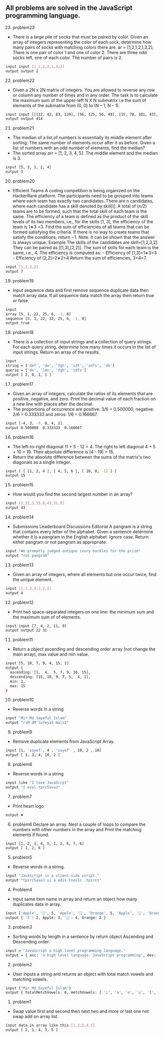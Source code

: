 ## All problems are solved in the JavaScript programming language.

23. problem23
- There is a large pile of socks that must be paired by color. Given an array of integers representing the color of each sock, determine how many pairs of socks with matching colors there are.
ar = [1,2,1,2,1,3,2];
There is one pair of color 1 and one of color 2. There are three odd socks left, one of each color. The number of pairs is 2.
```bash
input input [1,2,1,2,1,3,2]
output output 2
```
22. problem22
- Given a 2N x 2N matrix of integers. You are allowed to reverse any row or column any number of times and in any order. The task is to calculate the maximum sum of the upper-left N X N submatrix i.e the sum of elements of the submatrix from (0, 0) to (N – 1, N – 1).
```bash
input input [[112, 42, 83, 119], [56, 125, 56, 49], [15, 78, 101, 43], [62, 98, 114, 108]]
output output 414
```
21. problem21
- The median of a list of numbers is essentially its middle element after sorting. The same number of elements occur after it as before. Given a list of numbers with an odd number of elements, find the median?
- The sorted array arr = [1, 2, 3, 4, 5]. The middle element and the median is 3.
```bash
input [5, 3, 1, 2, 4]
output 3
```
20. problem20
- Efficient Teams A coding competition is being organized on the HackerRank platform. The participants need to be grouped into teams where each team has exactly two candidates. There are n candidates, where each candidate has a skill denoted by skill[i]. A total of (n/2) teams are to be formed, such that the total skill of each team is the same. The efficiency of a team is defined as the product of the skill levels of its two members, i.e., for the skills [1, 3], the efficiency of the team is 1∗3 =3. Find the sum of efficiencies of all teams that can be formed satisfying the criteria. If there is no way to create teams that satisfy the conditions, return −1. Note: It can be shown that the answer is always unique. Example The skills of the candidates are skill=[1,2,3,2]. They can be paired as [[1,3],[2,2]]. The sum of skills for each team is the same, i.e., 4. The efficiency is computed as: - Efficiency of [1,3]=1∗3=3 - Efficiency of [2,2]=2∗2=4 Return the sum of efficiencies, 3+4=7.
```bash
input [1,2,3,2]
output 7
```
19. problem19
- Input sequence data and first remove sequence duplicate data then match array data. If all sequence data match the array then return true or false.
```bash
input 
array [5, 1, 22, 25, 6, -1, 8]
sequence [5, 1, 22, 22, 25, 6, -1, 8]
output true
```
18. problem18
- There is a collection of input strings and a collection of query strings. For each query string, determine how many times it occurs in the list of input strings. Return an array of the results.
```bash
input
string = ['def', 'de', 'fgh', 'sdf', 'sdfs', 'de']
querie = ['de', 'lmn', 'fgh', 'sdfs']
output [ 2, 0, 1, 1 ]
```
17. problem17
- Given an array of integers, calculate the ratios of its elements that are positive, negative, and zero. Print the decimal value of each fraction on a new line with  places after the decimal.
- The proportions of occurrence are positive: 3/6 = 0.500000, negative: 2/6 = 0.333333 and zeros: 1/6 = 0.166667.
```bash
input [-4, 3, -9, 0, 4, 1]
output 0.500000  0.333333  0.166667
```
16. problem16
- The left-to-right diagonal 11 + 5 - 12 = 4. The right to left diagonal 4 + 5 + 10 = 19. Their absolute difference is |4 - 19| = 15.
- Return the absolute difference between the sums of the matrix's two diagonals as a single integer.
```bash
input [ [ 11, 2, 4 ], [ 4, 5, 6 ], [ 10, 8, -12 ] ]
output 15
```
15. problem15
- How would you find the second largest number in an array?
```bash
input [2,12,3,55,6,43,31,9]
output 43
```
14. problem14
- Submissions	Leaderboard	Discussions	Editorial A pangram is a string that contains every letter of the alphabet. Given a sentence determine whether it is a pangram in the English alphabet. Ignore case. Return either pangram or not pangram as appropriate.
```bash
input "We promptly judged antique ivory buckles for the prize"
output "not pangram"
```
13. problem13
- Given an array of integers, where all elements but one occur twice, find the unique element.
```bash
input [1,2,3,4,3,2,1]
output 4
```
12. problem12
- Print two space-separated integers on one line: the minimum sum and the maximum sum of of elements.
```bash
input input [7, 4, 2, 11, 9]
output output 22 31
```
11. problem11
- Return a object ascending and descending order array (not change the main array), max value and min value.
```bash
input [5, 10, 7, 9, 4, 15, 1]
output { 
  ascending: [1,  4,  5, 7, 9, 10, 15],
  descending: [15, 10, 9, 7, 5,  4, 1],
  min: 1,
  max: 15
}
```
10. problem10
- Reverse words in a string
```bash
input "Mir Md Sayeful Islam"
output "riM dM lufeyaS malsI"
```
9. problem9
- Remove duplicate elements from JavaScript Array.
```bash
input [1, 'sayef', 4 , 'sayef' , 10, 2 , 10]
output [ 1, 3, 4, 10, 2 ]
```
8. problem8
- Reverse words in a string
```bash
input like "I love JavaScrpt"
output "I evol tprcSavaJ"
```
7. problem7
- Print heart logo
```bash
output ❤️ 
```
6. problem6
Declare an array. Nest a couple of loops to compare the numbers with other numbers in the array and Print the matching elements if found.
```bash
input [1, 2, 3, 4, 5, 1, 2, 6, 7, 6]
output [ 1, 2, 6 ]
```
5. problem5
- Reverse words in a string.
```bash
input "JavaScript is a client-side script."
output "tpircSavaJ si a edis-tneilc .tpircs"
```
4. Problem4
- Input same item name in array and return an object how many duplicates data in array.
```bash
input ['Apple', '🥭', 5, 'Apple', '🥭', 'Orange', 5, 'Apple', '🥭', 'Orange', '🥭']
output { '5': 2, Apple: 3, '🥭': 4, Orange: 2 }
```
3. problem3
- Sorting words by length in a sentence by return object Ascending and Descending order.
```bash
input = "JavaScript a high level programming language."
output = { asc: 'a high level language. JavaScript programming', des: 'programming JavaScript language. level high a' }
```
2. problem2
- User inputs a string and returns an object with total match vowels and matching vowels.
```bash
input ("Mir Md Sayeful Islam")
output { totalMetchVowels: 6, metchVowels: [ 'i', 'a', 'e', 'u', 'I', 'a' ] }
```
1. problem1
- Swap value first and second then next two and more or last one not swap add on array list.
```bash
input data in array like this [1,2,3,4,5]
output [ 2, 1, 4, 3, 5 ]
```